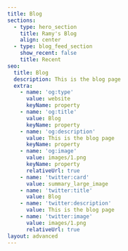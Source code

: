 ```yaml
---
title: Blog
sections:
  - type: hero_section
    title: Ramy's Blog
    align: center
  - type: blog_feed_section
    show_recent: false
    title: Recent
seo:
  title: Blog
  description: This is the blog page
  extra:
    - name: 'og:type'
      value: website
      keyName: property
    - name: 'og:title'
      value: Blog
      keyName: property
    - name: 'og:description'
      value: This is the blog page
      keyName: property
    - name: 'og:image'
      value: images/1.png
      keyName: property
      relativeUrl: true
    - name: 'twitter:card'
      value: summary_large_image
    - name: 'twitter:title'
      value: Blog
    - name: 'twitter:description'
      value: This is the blog page
    - name: 'twitter:image'
      value: images/1.png
      relativeUrl: true
layout: advanced
---
```

